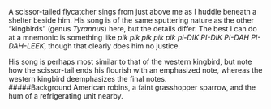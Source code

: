 A scissor-tailed flycatcher sings from just above me as I huddle beneath a shelter beside him. His song is of the same sputtering nature as the other “kingbirds” (genus _Tyrannus_) here, but the details differ. The best I can do at a mnemonic is something like _pik pik pik pik pik pi-DIK PI-DIK PI-DAH PI-DAH-LEEK_, though that clearly does him no justice.

His song is perhaps most similar to that of the western kingbird, but note how the scissor-tail ends his flourish with an emphasized note, whereas the western kingbird deemphasizes the final notes.  
#####Background
American robins, a faint grasshopper sparrow, and the hum of a refrigerating unit nearby.
